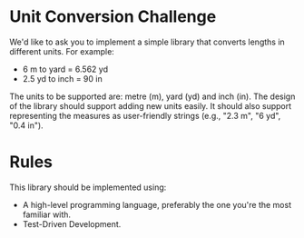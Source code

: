 # Unit Conversion Challenge

We'd like to ask you to implement a simple library that converts lengths in different units. For example:

* 6 m to yard = 6.562 yd
* 2.5 yd to inch = 90 in

The units to be supported are: metre (m), yard (yd) and inch (in). The design of the library should support adding new units easily. It should also support representing the measures as user-friendly strings (e.g., "2.3 m", "6 yd", "0.4 in").

# Rules

This library should be implemented using:

* A high-level programming language, preferably the one you're the most familiar with.
* Test-Driven Development.

